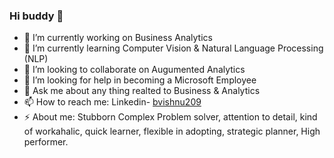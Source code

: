 ### Hi buddy 👋


- 🔭 I’m currently working on Business Analytics
- 🌱 I’m currently learning Computer Vision & Natural Language Processing (NLP)
- 👯 I’m looking to collaborate on Augumented Analytics
- 🤔 I’m looking for help in becoming a Microsoft Employee
- 💬 Ask me about any thing realted to Business & Analytics
- 📫 How to reach me: Linkedin- [bvishnu209](https://www.linkedin.com/in/bvishnu209/)
- ⚡ About me: Stubborn Complex Problem solver, attention to detail, kind of workahalic, quick learner, flexible in adopting, strategic planner, High performer.

